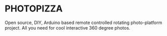 
PHOTOPIZZA
==========

Open source, DIY, Arduino based remote controlled rotating photo-platform project. All you need for cool interactive 360 degree photos.
